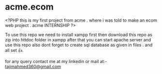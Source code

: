 # acme.ecom
&lt;?PHP this is my first project from acme . where i was told to make an ecom web project . acme INTERNSHIP ?>

To use this repo we need to install xampp first then download this repo as zip into httdoc folder in xampp after that you can start apache server and use this repo also dont forget to create sql database as given in files .
and all set 👍.

for any query contact me at my linkedin 
or  mail at:- tajimahmed360@gmail.com
